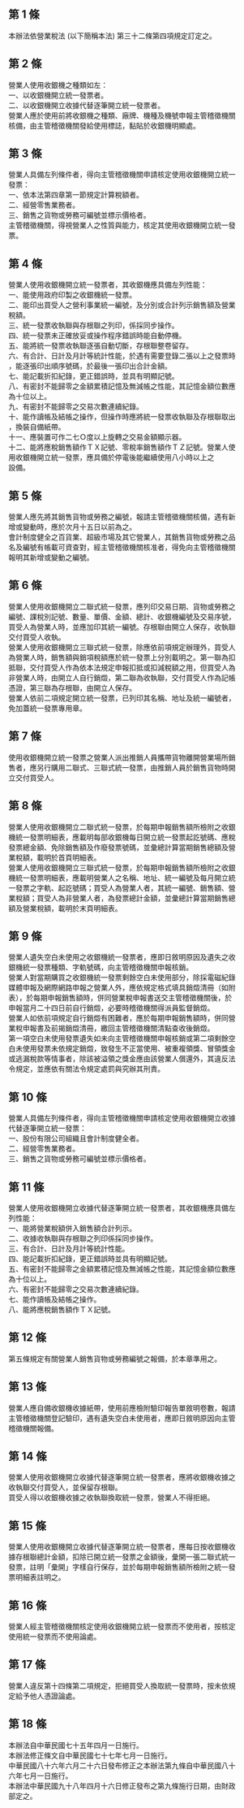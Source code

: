 第 1 條
-------
本辦法依營業稅法 (以下簡稱本法) 第三十二條第四項規定訂定之。

第 2 條
-------
營業人使用收銀機之種類如左：  
一、以收銀機開立統一發票者。  
二、以收銀機開立收據代替逐筆開立統一發票者。  
營業人應於使用前將收銀機之種類、廠牌、機種及機號申報主管稽徵機關  
核備，由主管稽徵機關發給使用標誌，黏貼於收銀機明顯處。

第 3 條
-------
營業人具備左列條件者，得向主管稽徵機關申請核定使用收銀機開立統一  
發票：  
一、依本法第四章第一節規定計算稅額者。  
二、經營零售業務者。  
三、銷售之貨物或勞務可編號並標示價格者。  
主管稽徵機關，得視營業人之性質與能力，核定其使用收銀機開立統一發  
票。

第 4 條
-------
營業人使用收銀機開立統一發票者，其收銀機應具備左列性能：  
一、能使用政府印製之收銀機統一發票。  
二、能印出買受人之營利事業統一編號，及分別或合計列示銷售額及營業  
    稅額。  
三、統一發票收執聯與存根聯之列印，係採同步操作。  
四、統一發票未正確放妥或操作程序錯誤時能自動停機。  
五、能將統一發票收執聯逐張自動切斷，存根聯整卷留存。  
六、有合計、日計及月計等統計性能，於遇有需要登錄二張以上之發票時  
    ，能逐張印出順序號碼，於最後一張印出合計金額。  
七、能記載折扣紀錄，更正錯誤時，並具有明顯記號。  
八、有密封不能歸零之金額累積記憶及無減帳之性能，其記憶金額位數應  
    為十位以上。  
九、有密封不能歸零之交易次數連續紀錄。  
十、能作讀帳及結帳之操作，但操作時應將統一發票收執聯及存根聯取出  
    ，換裝自備紙帶。  
十一、應裝置可作二七Ｏ度以上旋轉之交易金額顯示器。  
十二、能將應稅銷售額作ＴＸ記號、零稅率銷售額作ＴＺ記號。營業人使  
      用收銀機開立統一發票，應具備於停電後能繼續使用八小時以上之  
      設備。

第 5 條
-------
營業人應先將其銷售貨物或勞務之編號，報請主管稽徵機關核備，遇有新  
增或變動時，應於次月十五日以前為之。  
會計制度健全之百貨業、超級市場及其它營業人，其銷售貨物或勞務之品  
名及編號有帳載可資查對，經主管稽徵機關核准者，得免向主管稽徵機關  
報明其新增或變動之編號。

第 6 條
-------
營業人使用收銀機開立二聯式統一發票，應列印交易日期、貨物或勞務之  
編號、課稅別記號、數量、單價、金額、總計、收銀機編號及交易序號，  
買受人為營業人時，並應加印其統一編號。存根聯由開立人保存，收執聯  
交付買受人收執。  
營業人使用收銀機開立三聯式統一發票，除應依前項規定辦理外，買受人  
為營業人時，銷售額與銷項稅額應於統一發票上分別載明之。第一聯為扣  
抵聯，交付買受人作為依本法規定申報扣抵或扣減稅額之用，但買受人為  
非營業人時，由開立人自行銷燬，第二聯為收執聯，交付買受人作為記帳  
憑證，第三聯為存根聯，由開立人保存。  
營業人依前二項規定開立統一發票，已列印其名稱、地址及統一編號者，  
免加蓋統一發票專用章。

第 7 條
-------
使用收銀機開立統一發票之營業人派出推銷人員攜帶貨物離開營業場所銷  
售者，應另行購用二聯式、三聯式統一發票，由推銷人員於銷售貨物時開  
立交付買受人。

第 8 條
-------
營業人使用收銀機開立二聯式統一發票，於每期申報銷售額所檢附之收銀  
機統一發票明細表，應載明每部收銀機每日開立統一發票起訖號碼、應稅  
發票總金額、免除銷售額及作廢發票號碼，並彙總計算當期銷售總額及營  
業稅額，載明於首頁明細表。  
營業人使用收銀機開立三聯式統一發票，於每期申報銷售額所檢附之收銀  
機統一發票明細表，應載明營業人之名稱、地址、統一編號及每月開立統  
一發票之字軌、起訖號碼；買受人為營業人者，其統一編號、銷售額、營  
業稅額；買受人為非營業人者，為發票總計金額，並彙總計算當期銷售總  
額及營業稅額，載明於末頁明細表。

第 9 條
-------
營業人遺失空白未使用之收銀機統一發票者，應即日敘明原因及遺失之收  
銀機統一發票種類、字軌號碼，向主管稽徵機關申報核銷。  
營業人對當期購買之收銀機統一發票剩餘空白未使用部分，除採電磁紀錄  
媒體申報及網際網路申報之營業人外，應依規定格式填具銷燬清冊（如附  
表），於每期申報銷售額時，併同營業稅申報書送交主管稽徵機關後，於  
申報當月二十四日前自行銷燬，必要時稽徵機關得派員監督銷燬。  
營業人如依前項規定自行銷燬有困難者，應於每期申報銷售額時，併同營  
業稅申報書及前揭銷燬清冊，繳回主管稽徵機關清點查收後銷燬。  
第一項空白未使用發票遺失如未向主管稽徵機關申報核銷或第二項剩餘空  
白未使用發票未依規定銷燬，致發生不正當使用、被重複領獎、冒領獎金  
或逃漏稅款等情事者，除該被溢領之獎金應由該營業人償還外，其違反法  
令規定，並應依有關法令規定處罰與究辦其刑責。

第 10 條
--------
營業人具備左列條件者，得向主管稽徵機關申請核定使用收銀機開立收據  
代替逐筆開立統一發票：  
一、股份有限公司組織且會計制度健全者。  
二、經營零售業務者。  
三、銷售之貨物或勞務可編號並標示價格者。

第 11 條
--------
營業人使用收銀機開立收據代替逐筆開立統一發票者，其收銀機應具備左  
列性能：  
一、能將營業稅額併入銷售額合計列示。  
二、收據收執聯與存根聯之列印係採同步操作。  
三、有合計、日計及月計等統計性能。  
四、能記載折扣紀錄，更正錯誤時並具有明顯記號。  
五、有密封不能歸零之金額累積記憶及無減帳之性能，其記憶金額位數應  
    為十位以上。  
六、有密封不能歸零之交易次數連續紀錄。  
七、能作讀帳及結帳之操作。  
八、能將應稅銷售額作ＴＸ記號。

第 12 條
--------
第五條規定有關營業人銷售貨物或勞務編號之報備，於本章準用之。

第 13 條
--------
營業人應自備收銀機收據紙帶，使用前應檢附驗印報告單敘明卷數，報請  
主管稽徵機關登記驗印，遇有遺失空白未使用者，應即日敘明原因向主管  
稽徵機關報備。

第 14 條
--------
營業人使用收銀機開立收據代替逐筆開立統一發票者，應將收銀機收據之  
收執聯交付買受人，並保留存根聯。  
買受人得以收銀機收據之收執聯換取統一發票，營業人不得拒絕。

第 15 條
--------
營業人使用收銀機開立收據代替逐筆開立統一發票者，應每日按收銀機收  
據存根聯總計金額，扣除已開立統一發票之金額後，彙開一張二聯式統一  
發票，註明「彙開」字樣自行保存，並於每期申報銷售額所檢附之統一發  
票明細表註明之。

第 16 條
--------
營業人經主管稽徵機關核定使用收銀機開立統一發票而不使用者，按核定  
使用統一發票而不使用論處。

第 17 條
--------
營業人違反第十四條第二項規定，拒絕買受人換取統一發票時，按未依規  
定給予他人憑證論處。

第 18 條
--------
本辦法自中華民國七十五年四月一日施行。  
本辦法修正條文自中華民國七十七年七月一日施行。  
中華民國八十六年六月二十六日發布修正之本辦法第九條自中華民國八十  
六年七月一日施行。  
本辦法中華民國九十八年四月十六日修正發布之第九條施行日期，由財政  
部定之。

